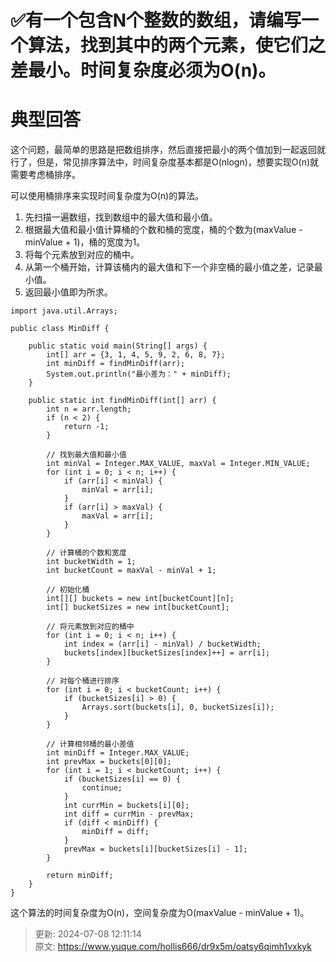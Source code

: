 # ✅有一个包含N个整数的数组，请编写一个算法，找到其中的两个元素，使它们之差最小。时间复杂度必须为O(n)。

# 典型回答


这个问题，最简单的思路是把数组排序，然后直接把最小的两个值加到一起返回就行了，但是，常见排序算法中，时间复杂度基本都是O(nlogn)，想要实现O(n)就需要考虑桶排序。



可以使用桶排序来实现时间复杂度为O(n)的算法。

1. 先扫描一遍数组，找到数组中的最大值和最小值。
2. 根据最大值和最小值计算桶的个数和桶的宽度，桶的个数为(maxValue - minValue + 1)，桶的宽度为1。
3. 将每个元素放到对应的桶中。
4. 从第一个桶开始，计算该桶内的最大值和下一个非空桶的最小值之差，记录最小值。
5. 返回最小值即为所求。



```plain
import java.util.Arrays;

public class MinDiff {

    public static void main(String[] args) {
        int[] arr = {3, 1, 4, 5, 9, 2, 6, 8, 7};
        int minDiff = findMinDiff(arr);
        System.out.println("最小差为：" + minDiff);
    }

    public static int findMinDiff(int[] arr) {
        int n = arr.length;
        if (n < 2) {
            return -1;
        }

        // 找到最大值和最小值
        int minVal = Integer.MAX_VALUE, maxVal = Integer.MIN_VALUE;
        for (int i = 0; i < n; i++) {
            if (arr[i] < minVal) {
                minVal = arr[i];
            }
            if (arr[i] > maxVal) {
                maxVal = arr[i];
            }
        }

        // 计算桶的个数和宽度
        int bucketWidth = 1;
        int bucketCount = maxVal - minVal + 1;

        // 初始化桶
        int[][] buckets = new int[bucketCount][n];
        int[] bucketSizes = new int[bucketCount];

        // 将元素放到对应的桶中
        for (int i = 0; i < n; i++) {
            int index = (arr[i] - minVal) / bucketWidth;
            buckets[index][bucketSizes[index]++] = arr[i];
        }

        // 对每个桶进行排序
        for (int i = 0; i < bucketCount; i++) {
            if (bucketSizes[i] > 0) {
                Arrays.sort(buckets[i], 0, bucketSizes[i]);
            }
        }

        // 计算相邻桶的最小差值
        int minDiff = Integer.MAX_VALUE;
        int prevMax = buckets[0][0];
        for (int i = 1; i < bucketCount; i++) {
            if (bucketSizes[i] == 0) {
                continue;
            }
            int currMin = buckets[i][0];
            int diff = currMin - prevMax;
            if (diff < minDiff) {
                minDiff = diff;
            }
            prevMax = buckets[i][bucketSizes[i] - 1];
        }

        return minDiff;
    }
}

```



这个算法的时间复杂度为O(n)，空间复杂度为O(maxValue - minValue + 1)。



> 更新: 2024-07-08 12:11:14  
> 原文: <https://www.yuque.com/hollis666/dr9x5m/oatsy6qimh1vxkyk>